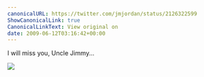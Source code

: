 ```yaml
---
canonicalURL: https://twitter.com/jmjordan/status/2126322599
ShowCanonicalLink: true
CanonicalLinkText: View original on
date: 2009-06-12T03:16:42+00:00
---
```

I will miss you, Uncle Jimmy...

![](/images/2126322599-12043889.jpg)